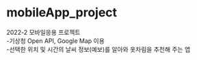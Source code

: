 # mobileApp_project
2022-2 모바일응용 프로젝트   
-기상청 Open API, Google Map 이용   
-선택한 위치 및 시간의 날씨 정보(예보)를 알아와 옷차림을 추천해 주는 앱
